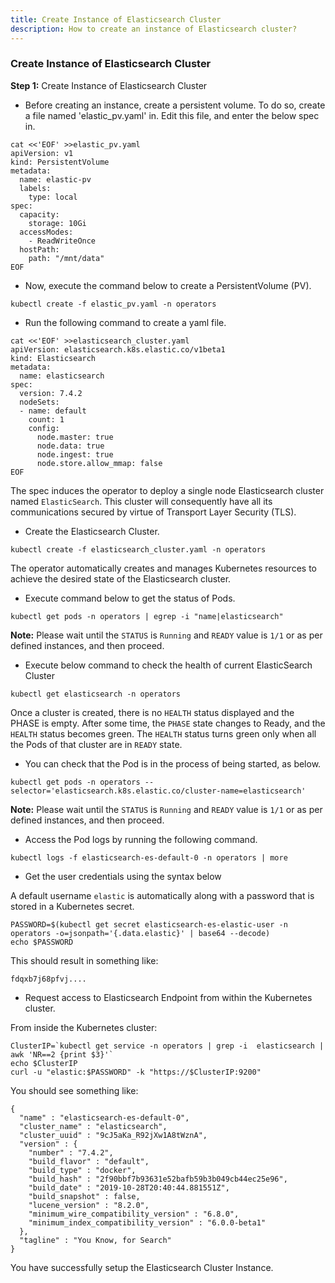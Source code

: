 ```yaml
---
title: Create Instance of Elasticsearch Cluster
description: How to create an instance of Elasticsearch cluster?
---
```


### Create Instance of Elasticsearch Cluster

**Step 1:** Create Instance of Elasticsearch Cluster

- Before creating an instance, create a persistent volume. To do so, create a file named 'elastic_pv.yaml' in. Edit this file, and enter the below spec in.

```execute
cat <<'EOF' >>elastic_pv.yaml
apiVersion: v1
kind: PersistentVolume
metadata:
  name: elastic-pv
  labels:
    type: local
spec:  
  capacity:
    storage: 10Gi
  accessModes:
    - ReadWriteOnce
  hostPath:
    path: "/mnt/data"
EOF
```

- Now, execute the command below to create a PersistentVolume (PV).

```execute
kubectl create -f elastic_pv.yaml -n operators
```

- Run the following command to create a yaml file.

```execute
cat <<'EOF' >>elasticsearch_cluster.yaml
apiVersion: elasticsearch.k8s.elastic.co/v1beta1
kind: Elasticsearch
metadata:
  name: elasticsearch
spec:
  version: 7.4.2
  nodeSets:
  - name: default
    count: 1
    config:
      node.master: true
      node.data: true
      node.ingest: true
      node.store.allow_mmap: false
EOF
```

The spec induces the operator to deploy a single node Elasticsearch cluster named `ElasticSearch`. This cluster will consequently have all its communications secured by virtue of Transport Layer Security (TLS).

- Create the Elasticsearch Cluster.

```execute
kubectl create -f elasticsearch_cluster.yaml -n operators
```

The operator automatically creates and manages Kubernetes resources to achieve the desired state of the Elasticsearch cluster. 

-  Execute command below to get the status of Pods.

```execute
kubectl get pods -n operators | egrep -i "name|elasticsearch"
```

**Note:** Please wait until the `STATUS` is `Running` and `READY` value is `1/1` or as per defined instances, and then proceed.

-  Execute below command to check the health of current ElasticSearch Cluster

```execute
kubectl get elasticsearch -n operators
```

Once a cluster is created, there is no `HEALTH` status displayed and the PHASE is empty. After some time, the `PHASE` state changes to Ready, and the `HEALTH` status becomes green. The `HEALTH` status turns green only when all the Pods of that cluster are in `READY` state.

- You can check that the Pod is in the process of being started, as below. 

```execute
kubectl get pods -n operators --selector='elasticsearch.k8s.elastic.co/cluster-name=elasticsearch'
```

**Note:** Please wait until the `STATUS` is `Running` and `READY` value is `1/1` or as per defined instances, and then proceed.

- Access the Pod logs by running the following command. 
 
```execute
kubectl logs -f elasticsearch-es-default-0 -n operators | more
```


* Get the user credentials using the syntax below

A default username `elastic` is automatically along with a password that is stored in a Kubernetes secret.

```execute
PASSWORD=$(kubectl get secret elasticsearch-es-elastic-user -n operators -o=jsonpath='{.data.elastic}' | base64 --decode)
echo $PASSWORD
```
This should result in something like:

```
fdqxb7j68pfvj....
```

- Request access to Elasticsearch Endpoint from within the Kubernetes cluster.

From inside the Kubernetes cluster:

```execute
ClusterIP=`kubectl get service -n operators | grep -i  elasticsearch | awk 'NR==2 {print $3}'`
echo $ClusterIP
curl -u "elastic:$PASSWORD" -k "https://$ClusterIP:9200"
```

You should see something like:

```
{
  "name" : "elasticsearch-es-default-0",
  "cluster_name" : "elasticsearch",
  "cluster_uuid" : "9cJ5aKa_R92jXw1A8tWznA",
  "version" : {
    "number" : "7.4.2",
    "build_flavor" : "default",
    "build_type" : "docker",
    "build_hash" : "2f90bbf7b93631e52bafb59b3b049cb44ec25e96",
    "build_date" : "2019-10-28T20:40:44.881551Z",
    "build_snapshot" : false,
    "lucene_version" : "8.2.0",
    "minimum_wire_compatibility_version" : "6.8.0",
    "minimum_index_compatibility_version" : "6.0.0-beta1"
  },
  "tagline" : "You Know, for Search"
}

```

You have successfully setup the Elasticsearch Cluster Instance.